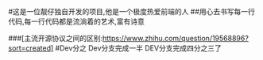 #这是一位靓仔独自开发的项目,他是一个极度热爱前端的人
##用心去书写每一行代码,每一行代码都是流淌着的艺术,富有诗意

###[主流开源协议之间的区别:https://www.zhihu.com/question/19568896?sort=created]
#Dev分之
Dev分支完成一半
DEV分支完成四分之三了